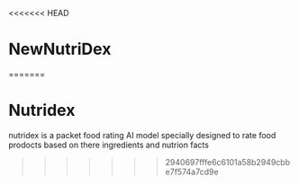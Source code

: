 <<<<<<< HEAD
# NewNutriDex
=======
# Nutridex
nutridex is a packet food rating AI model specially designed to rate food prodocts based on there ingredients and nutrion facts 
>>>>>>> 2940697fffe6c6101a58b2949cbbe7f574a7cd9e
